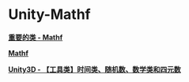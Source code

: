 # Unity-Mathf

**[重要的类 - Mathf](<https://docs.unity.cn/cn/2020.3/Manual/class-Mathf.html>)**

**[Mathf](<https://docs.unity.cn/cn/current/ScriptReference/Mathf.html>)**

**[Unity3D - 【工具类】时间类、随机数、数学类和四元数](<https://kylee.blog.csdn.net/article/details/86521180>)**
